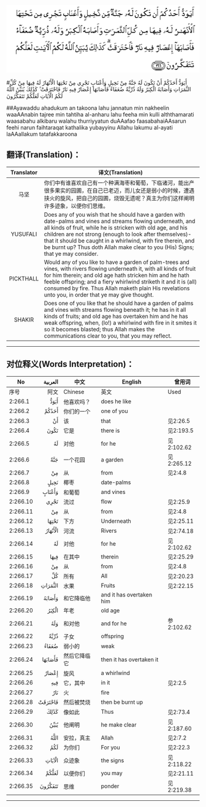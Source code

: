 ![002:266](images/002_266.gif)

#أَيَوَدُّ أَحَدُكُمْ أَنْ تَكُونَ لَهُ جَنَّةٌ مِنْ نَخِيلٍ وَأَعْنَابٍ تَجْرِي مِنْ تَحْتِهَا الْأَنْهَارُ لَهُ فِيهَا مِنْ كُلِّ الثَّمَرَاتِ وَأَصَابَهُ الْكِبَرُ وَلَهُ ذُرِّيَّةٌ ضُعَفَاءُ فَأَصَابَهَا إِعْصَارٌ فِيهِ نَارٌ فَاحْتَرَقَتْ ۗ كَذَٰلِكَ يُبَيِّنُ اللَّهُ لَكُمُ الْآيَاتِ لَعَلَّكُمْ تَتَفَكَّرُونَ 

##Ayawaddu ahadukum an takoona lahu jannatun min nakheelin waaAAnabin tajree min tahtiha al-anharu lahu feeha min kulli alththamarati waasabahu alkibaru walahu thurriyyatun duAAafao faasabahaiAAsarun feehi narun faihtaraqat kathalika yubayyinu Allahu lakumu al-ayati laAAallakum tatafakkaroona 

## 翻译(Translation)：

| Translator | 译文(Translation)                                            |
| :--------: | ------------------------------------------------------------ |
|    马坚    | 你们中有谁喜欢自己有一个种满海枣和葡萄，下临诸河，能出产很多果实的园圃，在自己已老迈，而儿女还是弱小的时候，遭遇挟火的旋风，把自己的园圃，烧毁无遗呢？真主为你们这样阐明许多迹象，以便你们思维。 |
|  YUSUFALI  | Does any of you wish that he should have a garden with date-palms and vines and streams flowing underneath, and all kinds of fruit, while he is stricken with old age, and his children are not strong (enough to look after themselves)- that it should be caught in a whirlwind, with fire therein, and be burnt up? Thus doth Allah make clear to you (His) Signs; that ye may consider. |
| PICKTHALL  | Would any of you like to have a garden of palm-trees and vines, with rivers flowing underneath it, with all kinds of fruit for him therein; and old age hath stricken him and he hath feeble offspring; and a fiery whirlwind striketh it and it is (all) consumed by fire. Thus Allah maketh plain His revelations unto you, in order that ye may give thought. |
|   SHAKIR   | Does one of you like that he should have a garden of palms and vines with streams flowing beneath it; he has in it all kinds of fruits; and old age has overtaken him and he has weak offspring, when, (lo!) a whirlwind with fire in it smites it so it becomes blasted; thus Allah makes the communications clear to you, that you may reflect. |

---

## 对位释义(Words Interpretation)：

| No   | العربية | 中文    | English | 曾用词 |
| ---- | ------: | ------- | ------- | ------ |
| 序号 |    阿文 | Chinese | 英文    | Used   |
| 2:266.1  | أَيَوَدُّ    | 他喜欢吗？   | does he like             |            |
| 2:266.2  | أَحَدُكُمْ   | 你们的一个   | one of you               |            |
| 2:266.3  | أَنْ      | 该           | that                     | 见2:26.5   |
| 2:266.4  | تَكُونَ    | 它是         | there is                 | 见2:193.5  |
| 2:266.5  | لَهُ      | 对他         | for he                   | 见2:102.62 |
| 2:266.6  | جَنَّةٌ     | 一个花园     | a garden                 | 见2:265.12 |
| 2:266.7  | مِنْ      | 从           | from                     | 见2:4.8    |
| 2:266.8  | نَخِيلٍ    | 椰枣         | date-palms               |            |
| 2:266.9  | وَأَعْنَابٍ  | 和葡萄       | and vines                |            |
| 2:266.10 | تَجْرِي    | 流过         | flow                     | 见2:25.9   |
| 2:266.11 | مِنْ      | 从           | from                     | 见2:4.8    |
| 2:266.12 | تَحْتِهَا   | 下方         | Underneath               | 见2:25.11  |
| 2:266.13 | الْأَنْهَارُ | 河流         | Rivers                   | 见2:74.18  |
| 2:266.14 | لَهُ      | 对他         | for he                   | 见2:102.62 |
| 2:266.15 | فِيهَا    | 在其中       | therein                  | 见2:25.29  |
| 2:266.16 | مِنْ      | 从           | from                     | 见2:4.8    |
| 2:266.17 | كُلِّ      | 所有         | All                      | 见2:20.23  |
| 2:266.18 | الثَّمَرَاتِ | 水果         | Fruits                   | 见2:22.15  |
| 2:266.19 | وَأَصَابَهُ  | 和它降临他   | and it has overtaken him |            |
| 2:266.20 | الْكِبَرُ   | 年老         | old age                  |            |
| 2:266.21 | وَلَهُ     | 和对他       | and for he               | 参2:102.62 |
| 2:266.22 | ذُرِّيَّةٌ    | 子女         | offspring                |            |
| 2:266.23 | ضُعَفَاءُ   | 弱小的       | weak                     |            |
| 2:266.24 | فَأَصَابَهَا | 然后它降临它 | then it has overtaken it |            |
| 2:266.25 | إِعْصَارٌ   | 旋风         | a whirlwind              |            |
| 2:266.26 | فِيهِ     | 它，其中     | in it                    | 见2:2.5    |
| 2:266.27 | نَارٌ     | 火           | fire                     |            |
| 2:266.28 | فَاحْتَرَقَتْ | 然后被焚烧   | then be burnt up         |            |
| 2:266.29 | كَذَٰلِكَ    | 像如此       | Thus                     | 见2:73.4   |
| 2:266.30 | يُبَيِّنُ    | 他阐明       | he make clear            | 见2:187.60 |
| 2:266.31 | اللَّهُ    | 安拉，真主   | Allah                    | 见2:7.2 |
| 2:266.32 | لَكُمُ     | 为你们       | For you                  | 见2:22.3   |
| 2:266.33 | الْآيَاتِ  | 众迹象       | the signs                | 见2:118.22 |
| 2:266.34 | لَعَلَّكُمْ   | 以便你们     | you may                  | 见2:21.11  |
| 2:266.35 | تَتَفَكَّرُونَ | 思维         | ponder                   | 见2:219.38 |

---
